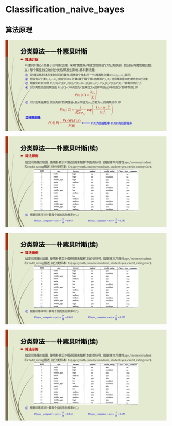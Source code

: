 Classification_naive_bayes
=========================

算法原理
------------

![](https://github.com/Daniel1586/Initiative_machine_learning/raw/master/00_images/04_Naive_Bayes/NB_01.jpg) 

![](https://github.com/Daniel1586/Initiative_machine_learning/raw/master/00_images/04_Naive_Bayes/NB_02.jpg) 

![](https://github.com/Daniel1586/Initiative_machine_learning/raw/master/00_images/04_Naive_Bayes/NB_02.jpg) 

![](https://github.com/Daniel1586/Initiative_machine_learning/raw/master/00_images/04_Naive_Bayes/NB_02.jpg) 
